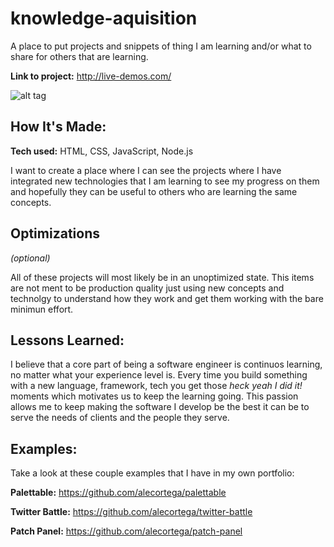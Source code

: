 # knowledge-aquisition
A place to put projects and snippets of thing I am learning and/or what to share for others that are learning.

**Link to project:** http://live-demos.com/

![alt tag](https://github.com/diannedejesus/knowledge-aquisition/blob/main/coin-flipper/coinflipperv3.gif)

## How It's Made:

**Tech used:** HTML, CSS, JavaScript, Node.js

I want to create a place where I can see the projects where I have integrated new technologies that I am learning to see my progress on them and hopefully they can be useful to others who are learning the same concepts.

## Optimizations
*(optional)*

All of these projects will most likely be in an unoptimized state. This items are not ment to be production quality just using new concepts and technolgy to understand how they work and get them working with the bare minimun effort.

## Lessons Learned:

I believe that a core part of being a software engineer is continuos learning,  no matter what your experience level is. Every time you build something with a new language, framework, tech you get those *heck yeah I did it!* moments which motivates us to keep the learning going. This passion allows me to keep making the software I develop be the best it can be to serve the needs of clients and the people they serve.

## Examples:
Take a look at these couple examples that I have in my own portfolio:

**Palettable:** https://github.com/alecortega/palettable

**Twitter Battle:** https://github.com/alecortega/twitter-battle

**Patch Panel:** https://github.com/alecortega/patch-panel
